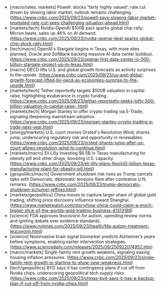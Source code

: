 - [macro/rates, markets] Powell: stocks 'fairly highly valued'; rate cut driven by slowing labor market; outlook remains challenging. (https://www.cnbc.com/2025/09/23/powell-says-slowing-labor-market-prompted-rate-cut-sees-challenging-situation-ahead.html)
- [markets/tech] Nvidia–OpenAI $100B pact sparks global chip rally; Micron beats, sales up 46% on AI demand. (https://www.cnbc.com/2025/09/23/nvidia-openai-deal-sparks-global-chip-stock-rally.html)
- [tech/macro] OpenAI's Stargate begins in Texas, with more sites planned; Oracle and SoftBank backing massive AI data center buildout. (https://www.cnbc.com/2025/09/23/openai-first-data-center-in-500-billion-stargate-project-up-in-texas.html)
- [macro] OECD lifts U.S. and global growth forecasts as activity surprises to the upside. (https://www.cnbc.com/2025/09/23/us-and-global-growth-forecast-lifted-by-oecd-as-economies-surprise-to-the-upside.html)
- [markets/tech] Tether reportedly targets $500B valuation in capital raise, highlighting exuberance in crypto funding. (https://www.cnbc.com/2025/09/23/tether-reportedly-seeks-lofty-500-billion-valuation-in-capital-raise-.html)
- [markets/tech] Morgan Stanley to offer crypto trading via E-Trade, signaling deepening mainstream adoption. (https://www.cnbc.com/2025/09/23/morgan-stanley-crypto-trading-e-trade-next-year.html)
- [energy/markets] U.S. court revives Orsted's Revolution Wind; shares jump, underscoring regulatory risk and opportunity in renewables. (https://www.cnbc.com/2025/09/23/orsted-shares-jump-after-us-court-allows-revolution-wind-to-continue.html)
- [markets/macro] Eli Lilly investing $6.5B in Texas manufacturing for obesity pill and other drugs, boosting U.S. capacity. (https://www.cnbc.com/2025/09/23/eli-lilly-plans-6point5-billion-texas-manufacturing-plant-for-obesity-pill.html)
- [geopolitics/macro] Government shutdown risk rises as Trump cancels talks with Democrats; diplomatic tensions flare after combative U.N. remarks. (https://www.cnbc.com/2025/09/23/trump-democrats-shutdown-schumer-jeffries.html)
- [markets/geopolitics] China moves to capture larger share of global gold trading, shifting price discovery influence toward Shanghai. (https://www.marketwatch.com/story/how-china-could-claim-a-much-bigger-slice-of-the-worlds-gold-trading-business-41313186)
- [science] FDA approves leucovorin for autism, upending review norms and igniting debate over evidence standards. (https://www.nytimes.com/2025/09/23/health/fda-autism-treatment-leucovorin.html)
- [science] Noninvasive brain signal biomarker predicts Alzheimer’s years before symptoms, enabling earlier intervention strategies. (https://www.sciencedaily.com/releases/2025/09/250922074952.htm)
- [macro/markets] Single-family rent growth weakens, signaling easing housing inflation pressures. (https://www.cnbc.com/2025/09/23/single-family-rent-growth-is-starting-to-show-new-weakness.html)
- [tech/geopolitics] BYD says it has contingency plans if cut off from Nvidia chips, underscoring geopolitical tech supply risks. (https://www.cnbc.com/2025/09/23/chinas-byd-says-it-has-a-backup-plan-if-cut-off-from-nvidia-chips.html)